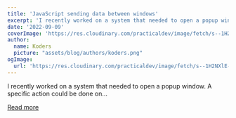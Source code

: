 ```yaml
---
title: 'JavaScript sending data between windows'
excerpt: 'I recently worked on a system that needed to open a popup window. A specific action could be done on...'
date: '2022-09-09'
coverImage: 'https://res.cloudinary.com/practicaldev/image/fetch/s--1H2NXlE---/c_imagga_scale,f_auto,fl_progressive,h_420,q_auto,w_1000/https://dev-to-uploads.s3.amazonaws.com/uploads/articles/c1r7oqn3ohw3f49qlwvo.jpg'
author:
  name: Koders
  picture: "assets/blog/authors/koders.png"
ogImage:
  url: 'https://res.cloudinary.com/practicaldev/image/fetch/s--1H2NXlE---/c_imagga_scale,f_auto,fl_progressive,h_420,q_auto,w_1000/https://dev-to-uploads.s3.amazonaws.com/uploads/articles/c1r7oqn3ohw3f49qlwvo.jpg'
---
```


I recently worked on a system that needed to open a popup window. A specific action could be done on...

[Read more](https://dev.to/dailydevtips1/javascript-sending-data-between-windows-1ima)
